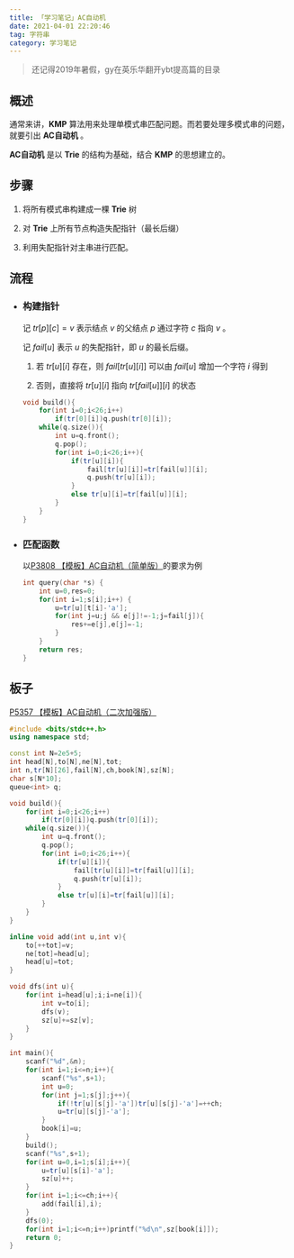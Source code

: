 ```yaml
---
title: 「学习笔记」AC自动机
date: 2021-04-01 22:20:46
tag: 字符串
category: 学习笔记
---
```

> 还记得2019年暑假，gy在英乐华翻开ybt提高篇的目录

## 概述

通常来讲，**KMP** 算法用来处理单模式串匹配问题。而若要处理多模式串的问题，就要引出 **AC自动机** 。

**AC自动机** 是以 **Trie** 的结构为基础，结合 **KMP** 的思想建立的。

## 步骤

1. 将所有模式串构建成一棵 **Trie** 树

1. 对 **Trie** 上所有节点构造失配指针（最长后缀）

1. 利用失配指针对主串进行匹配。

## 流程

- ### 构建指针

	记 $tr[p][c]=v$ 表示结点 $v$ 的父结点 $p$ 通过字符 $c$ 指向 $v$ 。
    
	记 $fail[u]$ 表示 $u$ 的失配指针，即 $u$ 的最长后缀。
   
	1. 若 $tr[u][i]$ 存在，则 $fail[tr[u][i]]$ 可以由 $fail[u]$ 增加一个字符 $i$ 得到
   
	1. 否则，直接将 $tr[u][i]$ 指向 $tr[fail[u]][i]$ 的状态 
    
	```cpp
	void build(){
		for(int i=0;i<26;i++)
			if(tr[0][i])q.push(tr[0][i]);
		while(q.size()){
			int u=q.front();
			q.pop();
			for(int i=0;i<26;i++){
				if(tr[u][i]){
					fail[tr[u][i]]=tr[fail[u]][i];
					q.push(tr[u][i]);
				}
				else tr[u][i]=tr[fail[u]][i];
			}
		}
	}
	```
- ### 匹配函数

	以[P3808 【模板】AC自动机（简单版）](https://www.luogu.com.cn/problem/P3808)的要求为例

	```cpp
	int query(char *s) {
		int u=0,res=0;
		for(int i=1;s[i];i++) {
			u=tr[u][t[i]-'a'];
			for(int j=u;j && e[j]!=-1;j=fail[j]){
				res+=e[j],e[j]=-1;
			}
		}
		return res;
	}
	```

## 板子

[P5357 【模板】AC自动机（二次加强版）](https://www.luogu.com.cn/problem/P5357)

```cpp
#include <bits/stdc++.h>
using namespace std;

const int N=2e5+5;
int head[N],to[N],ne[N],tot;
int n,tr[N][26],fail[N],ch,book[N],sz[N];
char s[N*10];
queue<int> q;

void build(){
	for(int i=0;i<26;i++)
		if(tr[0][i])q.push(tr[0][i]);
	while(q.size()){
		int u=q.front();
		q.pop();
		for(int i=0;i<26;i++){
			if(tr[u][i]){
				fail[tr[u][i]]=tr[fail[u]][i];
				q.push(tr[u][i]);
			}
			else tr[u][i]=tr[fail[u]][i];
		}
	}
}

inline void add(int u,int v){
	to[++tot]=v;
	ne[tot]=head[u];
	head[u]=tot;
}

void dfs(int u){
	for(int i=head[u];i;i=ne[i]){
		int v=to[i];
		dfs(v);
		sz[u]+=sz[v];
	}
}

int main(){
	scanf("%d",&n);
	for(int i=1;i<=n;i++){
		scanf("%s",s+1);
		int u=0;
		for(int j=1;s[j];j++){
			if(!tr[u][s[j]-'a'])tr[u][s[j]-'a']=++ch;
			u=tr[u][s[j]-'a'];
		}
		book[i]=u;
	}
	build();
	scanf("%s",s+1);
	for(int u=0,i=1;s[i];i++){
		u=tr[u][s[i]-'a'];
		sz[u]++;
	}
	for(int i=1;i<=ch;i++){
		add(fail[i],i);
	}
	dfs(0);
	for(int i=1;i<=n;i++)printf("%d\n",sz[book[i]]);
	return 0;
}

```
